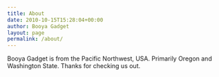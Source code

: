 ```yaml
---
title: About
date: 2010-10-15T15:28:04+00:00
author: Booya Gadget
layout: page
permalink: /about/
---
```

Booya Gadget is from the Pacific Northwest, USA.  Primarily Oregon and Washington State.
Thanks for checking us out.
